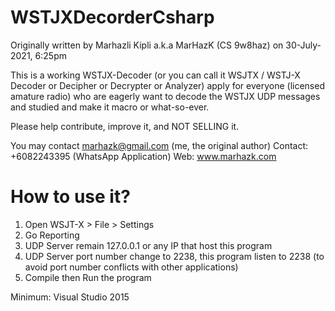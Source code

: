 # WSTJXDecorderCsharp

Originally written by Marhazli Kipli a.k.a MarHazK (CS 9w8haz) on 30-July-2021, 6:25pm

This is a working WSTJX-Decoder (or you can call it WSJTX / WSTJ-X Decoder or Decipher or Decrypter or Analyzer) apply for everyone (licensed amature radio) who are eagerly want to decode the WSTJX UDP messages and studied and make it macro or what-so-ever.

Please help contribute, improve it, and NOT SELLING it.

You may contact marhazk@gmail.com (me, the original author)
Contact: +6082243395 (WhatsApp Application)
Web: www.marhazk.com


# How to use it?
1. Open WSJT-X > File > Settings
2. Go Reporting
3. UDP Server remain 127.0.0.1 or any IP that host this program
4. UDP Server port number change to 2238, this program listen to 2238 (to avoid port number conflicts with other applications)
5. Compile then Run the program

Minimum: Visual Studio 2015

